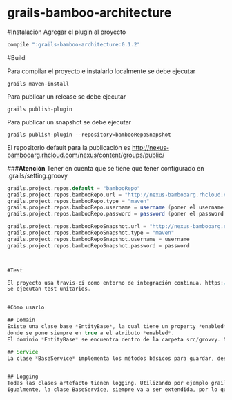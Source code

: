 grails-bamboo-architecture
==========================

#Instalación
Agregar el plugin al proyecto
```groovy
compile ":grails-bamboo-architecture:0.1.2"
```

#Build

Para compilar el proyecto e instalarlo localmente se debe ejecutar

 ```grails
grails maven-install
```

Para publicar un release se debe ejecutar

```grails
grails publish-plugin

```

Para publicar un snapshot se debe ejecutar

```grails
grails publish-plugin --repository=bambooRepoSnapshot

```

El repositorio default para la publicación es http://nexus-bambooarg.rhcloud.com/nexus/content/groups/public/


###**Atención**
Tener en cuenta que se tiene que tener configurado en .grails/setting.groovy
```groovy
grails.project.repos.default = "bambooRepo"
grails.project.repos.bambooRepo.url = "http://nexus-bambooarg.rhcloud.com/nexus/content/repositories/releases/"
grails.project.repos.bambooRepo.type = "maven"
grails.project.repos.bambooRepo.username = username (poner el username real)
grails.project.repos.bambooRepo.password = password (poner el password real)

grails.project.repos.bambooRepoSnapshot.url = "http://nexus-bambooarg.rhcloud.com/nexus/content/repositories/snapshots/"
grails.project.repos.bambooRepoSnapshot.type = "maven"
grails.project.repos.bambooRepoSnapshot.username = username
grails.project.repos.bambooRepoSnapshot.password = password



#Test

El proyecto usa travis-ci como entorno de integración continua. https://travis-ci.org/orkonano/grails-bamboo-architecture.
Se ejecutan test unitarios.


#Cómo usarlo

## Domain
Existe una clase base *EntityBase*, la cual tiene un property *enabled* e implementado el método *beforeInsert()*, 
donde se pone siempre en true a el atributo *enabled*.
El dominio *EntityBase* se encuentra dentro de la carpeta src/grovvy. No la ponemos como artefacto de grails porque no queremos tener herencia en la base de datos.

## Service
La clase *BaseService* implementa los métodos básicos para guardar, deshabilitar y buscar objetos.


## Logging
Todas las clases artefacto tienen logging. Utilizando por ejemplo grails.app.services, loggea todos los service.
Igualmente, la clase BaseService, siempre va a ser extendida, por lo que el logging va a quedar relacionado con la clase padre
